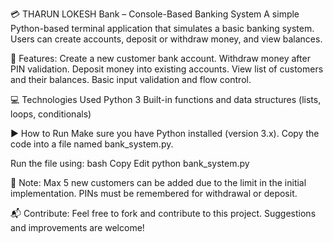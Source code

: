 💳 THARUN LOKESH Bank – Console-Based Banking System
A simple Python-based terminal application that simulates a basic banking system. Users can create accounts, deposit or withdraw money, and view balances.

📌 Features:
Create a new customer bank account.
Withdraw money after PIN validation.
Deposit money into existing accounts.
View list of customers and their balances.
Basic input validation and flow control.

💻 Technologies Used
Python 3
Built-in functions and data structures (lists, loops, conditionals)

▶️ How to Run
Make sure you have Python installed (version 3.x).
Copy the code into a file named bank_system.py.

Run the file using:
bash
Copy
Edit
python bank_system.py

🔐 Note:
Max 5 new customers can be added due to the limit in the initial implementation.
PINs must be remembered for withdrawal or deposit.

📬 Contribute:
Feel free to fork and contribute to this project. Suggestions and improvements are welcome!
